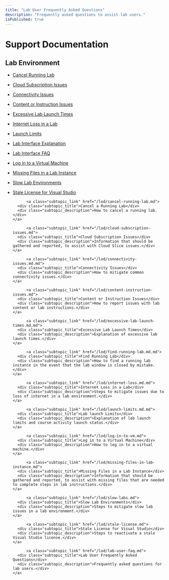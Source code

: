 ```yaml
---
title: "Lab User Frequently Asked Questions"
description: "Frequently asked questions to assist lab users."
isPublished: true
---
```


# Support Documentation

## Lab Environment

- [Cancel Running Lab](cancel-running-lab.md)
- [Cloud Subscription Issues](cloud-subscription-issues.md)
- [Connectivity Issues](connectivity-issues.md)
- [Content or Instruction Issues](content-instruction-issues.md)
- [Excessive Lab Launch Times](excessive-lab-launch-times.md)
- [Internet Loss in a Lab](internet-loss.md)
- [Launch Limits](launch-limits.md)
- [Lab Interface Explanation](/lod/lab-interface.md)
- [Lab Interface FAQ](/lod/lab-interface-faq.md)
- [Log in to a Virtual Machine](log-in-to-vm.md)
- [Missing Files in a Lab Instance](missing-files-in-lab-instance.md)
- [Slow Lab Environments](slow-labs.md)
- [Stale License for Visual Studio](stale-license.md)


            <a class="subtopic_link" href="/lod/cancel-running-lab.md">
        <div class="subtopic_title">Cancel a Running Lab</div>
        <div class="subtopic_description">How to cancel a running lab.</div>
      </a>

            <a class="subtopic_link" href="/lod/cloud-subscription-issues.md">
        <div class="subtopic_title">Cloud Subscription Issues</div>
        <div class="subtopic_description">Information that should be gathered and reported, to assist with Cloud Slice issues.</div>
      </a>

            <a class="subtopic_link" href="/lod/connectivity-issues.md.md">
        <div class="subtopic_title">Connectivity Issues</div>
        <div class="subtopic_description">How to mitigate common connectivity issues.</div>
      </a>

            <a class="subtopic_link" href="/lod/content-instruction-issues.md">
        <div class="subtopic_title">Content or Instruction Issues</div>
        <div class="subtopic_description">How to report issues with lab content or lab instructions.</div>
      </a>

            <a class="subtopic_link" href="/lod/excessive-lab-launch-times.md.md">
        <div class="subtopic_title">Excessive Lab Launch Times</div>
        <div class="subtopic_description">Explanation of excessive lab launch times.</div>
      </a>

            <a class="subtopic_link" href="/lod/find-running-lab.md.md">
        <div class="subtopic_title">Find Running Lab</div>
        <div class="subtopic_description">How to find a running lab instance in the event that the lab window is closed by mistake.</div>
      </a>

            <a class="subtopic_link" href="/lod/internet-loss.md.md">
        <div class="subtopic_title">Internet Loss in a Lab</div>
        <div class="subtopic_description">Steps to mitigate issues due to loss of internet in a lab environment.</div>
      </a>

            <a class="subtopic_link" href="/lod/launch-limits.md.md">
        <div class="subtopic_title">Lab launch Limits</div>
        <div class="subtopic_description">Explanation of lab launch limits and course activity launch status.</div>
      </a>

            <a class="subtopic_link" href="/lod/log-in-to-vm.md">
        <div class="subtopic_title">Log in to a Virtual Machine</div>
        <div class="subtopic_description">How to log in to a virtual machine.</div>
      </a>

            <a class="subtopic_link" href="/lod/missing-files-in-lab-instance.md">
        <div class="subtopic_title">Missing Files in a Lab Instance</div>
        <div class="subtopic_description">Information that should be gathered and reported, to assist with missing files that are needed to complete steps in lab instructions.</div>
      </a>

            <a class="subtopic_link" href="/lod/slow-labs.md">
        <div class="subtopic_title">Slow Lab Environments</div>
        <div class="subtopic_description">Steps to mitigate slow lab issues in a lab environment.</div>
      </a>

            <a class="subtopic_link" href="/lod/stale-license.md">
        <div class="subtopic_title">Stale License for Visual Studio</div>
        <div class="subtopic_description">Steps to reactivate a stale Visual Studio license.</div>
      </a>

            <a class="subtopic_link" href="/lod/lab-user-faq.md">
        <div class="subtopic_title">Lab User Frequently Asked Questions</div>
        <div class="subtopic_description">Frequently asked questions for lab users.</div>
      </a>